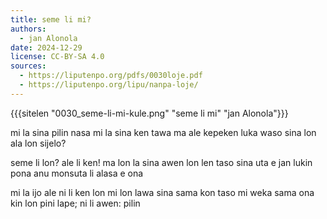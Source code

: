 ```yaml
---
title: seme li mi?
authors:
  - jan Alonola
date: 2024-12-29
license: CC-BY-SA 4.0
sources:
  - https://liputenpo.org/pdfs/0030loje.pdf
  - https://liputenpo.org/lipu/nanpa-loje/
---
```

{{{sitelen "0030_seme-li-mi-kule.png" "seme li mi" "jan Alonola"}}}

mi la sina pilin nasa
mi la sina ken tawa 
ma ale kepeken luka waso
sina lon ala lon sijelo?

seme li lon? ale li ken!
ma lon la sina awen lon len
taso sina uta e jan lukin pona
anu monsuta li alasa e ona

mi la ijo ale ni li ken lon
mi lon lawa sina sama kon
taso mi weka sama ona kin
lon pini lape; ni li awen: pilin
